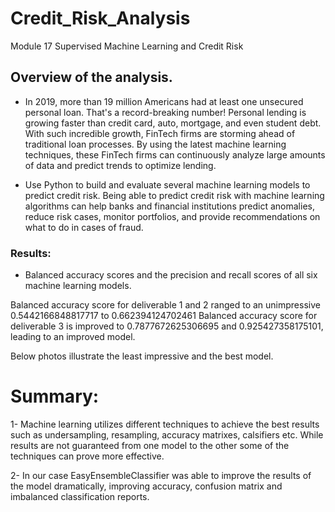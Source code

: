 # Credit_Risk_Analysis
Module 17 Supervised Machine Learning and Credit Risk

## Overview of the analysis.


-  In 2019, more than 19 million Americans had at least one unsecured personal loan. That's a record-breaking number! Personal lending is growing faster than credit card, auto, mortgage, and even student debt. With such incredible growth, FinTech firms are storming ahead of traditional loan processes. By using the latest machine learning techniques, these FinTech firms can continuously analyze large amounts of data and predict trends to optimize lending. 

-  Use Python to build and evaluate several machine learning models to predict credit risk. Being able to predict credit risk with machine learning algorithms can help banks and financial institutions predict anomalies, reduce risk cases, monitor portfolios, and provide recommendations on what to do in cases of fraud.
 

### Results:

- Balanced accuracy scores and the precision and recall scores of all six machine learning models. 
 
Balanced accuracy score for deliverable 1 and 2 ranged to an unimpressive 0.5442166848817717 to 0.662394124702461
Balanced accuracy score for deliverable 3 is improved to 0.7877672625306695 and 0.925427358175101, leading to an improved model.


Below photos illustrate the least impressive and the best model.


# Summary:

1- Machine learning utilizes different techniques to achieve the best results such as undersampling, resampling, accuracy matrixes, calsifiers etc. While results are not guaranteed from one model to the other some of the techniques can prove more effective.

2- In our case EasyEnsembleClassifier was able to improve the results of the model dramatically, improving accuracy, confusion matrix and imbalanced classification reports. 



